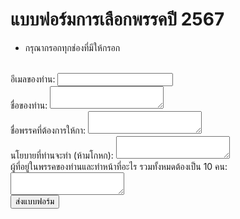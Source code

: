 # แบบฟอร์มการเลือกพรรคปี 2567
- กรุณากรอกทุกช่องที่มีให้กรอก
<!-- modify this form HTML and place wherever you want your form -->
<form
  action="https://formspree.io/f/mnqeyevj"
  method="POST"
>
 <br> <label>
    อีเมลของท่าน:
    <input type="email" name="email">
  </label>
  <br><label>
    ชื่อของท่าน:
    <textarea name="name"></textarea>
  </label>
    <br><label>
    ชื่อพรรคที่ต้องการให้กา:
    <textarea name="upvote_name"></textarea>
  </label>
    <br><label>
    นโยบายที่ท่านจะทำ (ห้ามโกหก):
    <textarea name="upvote_terms"></textarea>
  <br></label>
    <label>
    ผู้ที่อยู่ในพรรคของท่านและทำหน้าที่อะไร รวมทั้งหมดต้องเป็น 10 คน:
    <textarea name="upvote_alluser"></textarea>
  </label>
  <!-- your other form fields go here -->
  <br><button type="submit">ส่งแบบฟอร์ม</button>
</form>
